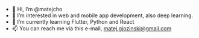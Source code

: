 - 👋 Hi, I’m @matejcho
- 👀 I’m interested in web and mobile app development, also deep learning.
- 🌱 I’m currently learning Flutter, Python and React
- 📫 You can reach me via this e-mail, matej.gjozinski@gmail.com

<!---
matejcho/matejcho is a ✨ special ✨ repository because its `README.md` (this file) appears on your GitHub profile.
You can click the Preview link to take a look at your changes.
--->
